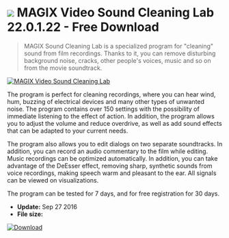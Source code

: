 # ![](https://cdn.softexe.net/static/icon/a/magix-video-sound-cleaning-lab-11340.png) MAGIX Video Sound Cleaning Lab 22.0.1.22 - Free Download

> MAGIX Sound Cleaning Lab is a specialized program for "cleaning" sound from film recordings. Thanks to it, you can remove disturbing background noise, cracks, other people's voices, music and so on from the movie soundtrack.

[![MAGIX Video Sound Cleaning Lab](https://gallery.dpcdn.pl/imgc/Tools/71580/g_-_420x350_1.5_-_x20160927154828_0.png)](https://softexe.net/win/multimedia/audio-utilities/magix-video-sound-cleaning-lab:ppcdR.html)

The program is perfect for cleaning recordings, where you can hear wind, hum, buzzing of electrical devices and many other types of unwanted noise. The program contains over 150 settings with the possibility of immediate listening to the effect of action. In addition, the program allows you to adjust the volume and reduce overdrive, as well as add sound effects that can be adapted to your current needs.
 
 
 The program also allows you to edit dialogs on two separate soundtracks. In addition, you can record an audio commentary to the film while editing. Music recordings can be optimized automatically. In addition, you can take advantage of the DeEsser effect, removing sharp, synthetic sounds from voice recordings, making speech warm and pleasant to the ear. All signals can be viewed on visualizations.
 
 
 The program can be tested for 7 days, and for free registration for 30 days.


- **Update:** Sep 27 2016
- **File size:** 

[![Download](https://cdn.softexe.net/static/img/download.png)](https://softexe.net/win/multimedia/audio-utilities/magix-video-sound-cleaning-lab:ppcdR.html)


